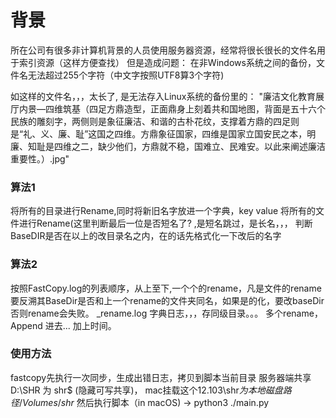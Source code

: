 
# 背景

​	所在公司有很多非计算机背景的人员使用服务器资源，经常将很长很长的文件名用于索引资源（这样方便查找）
但是造成问题： 在非Windows系统之间的备份，文件名无法超过255个字符（中文字按照UTF8算3个字符)

如这样的文件名，，，太长了, 是无法存入Linux系统的备份里的：
	"廉洁文化教育展厅内景—四维筑基（四足方鼎造型，正面鼎身上刻着共和国地图，背面是五十六个民族的雕刻字，两侧则是象征廉洁、和谐的古朴花纹，支撑着方鼎的四足则是“礼、义、廉、耻”这国之四维。方鼎象征国家，四维是国家立国安民之本，明廉、知耻是四维之二，缺少他们，方鼎就不稳，国难立、民难安。以此来阐述廉洁重要性。）.jpg"



### 算法1

将所有的目录进行Rename,同时将新旧名字放进一个字典，key value
将所有的文件进行Rename(这里判断最后一位是否短名了? ,是短名跳过，是长名，，， 判断BaseDIR是否在以上的改目录名之内，在的话先格式化一下改后的名字



### 算法2

按照FastCopy.log的列表顺序，从上至下,一个个的rename，凡是文件的rename要反溯其BaseDir是否和上一个rename的文件夹同名，如果是的化，要改baseDir否则rename会失败。
_rename.log 字典日志，，，存同级目录。。。 多个rename， Append 进去... 加上时间。



### 使用方法

fastcopy先执行一次同步，生成出错日志，拷贝到脚本当前目录
服务器端共享D:\SHR 为  shr$ (隐藏可写共享)， mac挂载这个12.103\shr$为本地磁盘路径 /Volumes/shr$
然后执行脚本（in macOS)  →  python3 ./main.py
